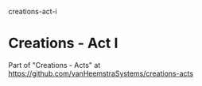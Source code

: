 creations-act-i
# Creations - Act I

Part of "Creations - Acts" at https://github.com/vanHeemstraSystems/creations-acts
